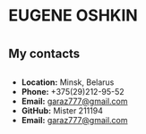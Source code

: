 # EUGENE OSHKIN <h1>
## My contacts<h2>
* __Location:__ Minsk, Belarus
* __Phone:__ +375(29)212-95-52
* __Email:__ garaz777@gmail.com
* __GitHub:__ Mister 211194
* __Email:__ garaz777@gmail.com